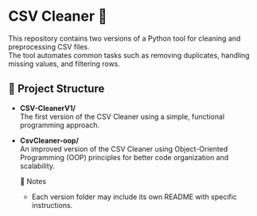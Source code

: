 # CSV Cleaner 🧹

This repository contains two versions of a Python tool for cleaning and preprocessing CSV files.  
The tool automates common tasks such as removing duplicates, handling missing values, and filtering rows.  

## 📂 Project Structure
- **CSV-CleanerV1/**  
  The first version of the CSV Cleaner using a simple, functional programming approach.  

- **CsvCleaner-oop/**  
  An improved version of the CSV Cleaner using Object-Oriented Programming (OOP) principles for better code organization and scalability.  

  📌 Notes
  - Each version folder may include its own README with specific instructions.
